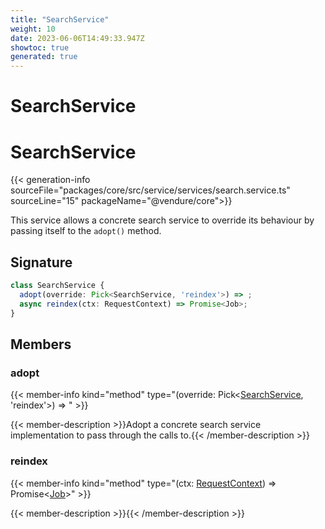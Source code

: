 ```yaml
---
title: "SearchService"
weight: 10
date: 2023-06-06T14:49:33.947Z
showtoc: true
generated: true
---
```

<!-- This file was generated from the Vendure source. Do not modify. Instead, re-run the "docs:build" script -->

# SearchService
<div class="symbol">


# SearchService

{{< generation-info sourceFile="packages/core/src/service/services/search.service.ts" sourceLine="15" packageName="@vendure/core">}}

This service allows a concrete search service to override its behaviour
by passing itself to the `adopt()` method.

## Signature

```TypeScript
class SearchService {
  adopt(override: Pick<SearchService, 'reindex'>) => ;
  async reindex(ctx: RequestContext) => Promise<Job>;
}
```
## Members

### adopt

{{< member-info kind="method" type="(override: Pick&#60;<a href='/typescript-api/services/search-service#searchservice'>SearchService</a>, 'reindex'&#62;) => "  >}}

{{< member-description >}}Adopt a concrete search service implementation to pass through the
calls to.{{< /member-description >}}

### reindex

{{< member-info kind="method" type="(ctx: <a href='/typescript-api/request/request-context#requestcontext'>RequestContext</a>) => Promise&#60;<a href='/typescript-api/job-queue/job#job'>Job</a>&#62;"  >}}

{{< member-description >}}{{< /member-description >}}


</div>
